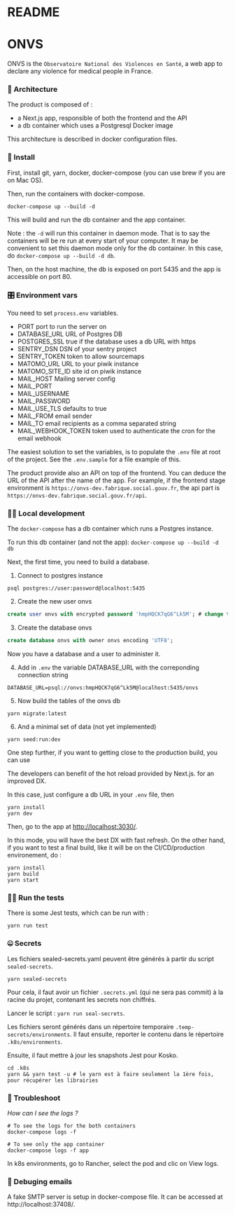 # README

# ONVS

ONVS is the `Observatoire National des Violences en Santé`, a web app to declare any violence for medical people in France.

### 🧡 Architecture

The product is composed of :

- a Next.js app, responsible of both the frontend and the API
- a db container which uses a Postgresql Docker image

This architecture is described in docker configuration files.

### 👔 Install

First, install git, yarn, docker, docker-compose (you can use brew if you are on Mac OS).

Then, run the containers with docker-compose.

```shell script
docker-compose up --build -d
```

This will build and run the db container and the app container.

Note : the `-d` will run this container in daemon mode. That is to say the containers will be re run at every start of your computer.
It may be convenient to set this daemon mode only for the db container. In this case, do `docker-compose up --build -d db`.

Then, on the host machine, the db is exposed on port 5435 and the app is accessible on port 80.

### 🎛️ Environment vars

You need to set `process.env` variables.

- PORT port to run the server on
- DATABASE_URL URL of Postgres DB
- POSTGRES_SSL true if the database uses a db URL with https
- SENTRY_DSN DSN of your sentry project
- SENTRY_TOKEN token to allow sourcemaps
- MATOMO_URL URL to your piwik instance
- MATOMO_SITE_ID site id on piwik instance
- MAIL_HOST Mailing server config
- MAIL_PORT
- MAIL_USERNAME
- MAIL_PASSWORD
- MAIL_USE_TLS defaults to true
- MAIL_FROM email sender
- MAIL_TO email recipients as a comma separated string
- MAIL_WEBHOOK_TOKEN token used to authenticate the cron for the email webhook

The easiest solution to set the variables, is to populate the `.env` file at root of the project. See the `.env.sample` for a file example of this.

The product provide also an API on top of the frontend. You can deduce the URL of the API after the name of the app.
For example, if the frontend stage environment is `https://onvs-dev.fabrique.social.gouv.fr`, the api part is `https://onvs-dev.fabrique.social.gouv.fr/api`.

### 👩‍🍳 Local development

The `docker-compose` has a db container which runs a Postgres instance.

To run this db container (and not the app): `docker-compose up --build -d db`

Next, the first time, you need to build a database.

1.  Connect to postgres instance

```shell
psql postgres://user:password@localhost:5435
```

2.  Create the new user onvs

```sql
create user onvs with encrypted password 'hmpHQCK7qG6^Lk5M'; # change the password with whatever you want
```

3.  Create the database onvs

```sql
create database onvs with owner onvs encoding 'UTF8';
```

Now you have a database and a user to administer it.

4.  Add in `.env` the variable DATABASE_URL with the correponding connection string

```.env
DATABASE_URL=psql://onvs:hmpHQCK7qG6^Lk5M@localhost:5435/onvs
```

5.  Now build the tables of the onvs db

```shell
yarn migrate:latest
```

6.  And a minimal set of data (not yet implemented)

```shell
yarn seed:run:dev
```

One step further, if you want to getting close to the production build, you can use

The developers can benefit of the hot reload provided by Next.js. for an improved DX.

In this case, just configure a db URL in your `.env` file, then

```shell script
yarn install
yarn dev
```

Then, go to the app at [http://localhost:3030/](http://localhost:3030/).

In this mode, you will have the best DX with fast refresh. On the other hand, if you want to test a final build, like it will be on the CI/CD/production environement, do :

```shell script
yarn install
yarn build
yarn start
```

### 🏋️‍♂️ Run the tests

There is some Jest tests, which can be run with :

```shell script
yarn run test
```

### 🤐 Secrets

Les fichiers sealed-secrets.yaml peuvent être générés à partir du script `sealed-secrets`.

```shell
yarn sealed-secrets
```

Pour cela, il faut avoir un fichier `.secrets.yml` (qui ne sera pas commit) à la racine du projet, contenant les secrets non chiffrés.

Lancer le script : `yarn run seal-secrets`.

Les fichiers seront générés dans un répertoire temporaire `.temp-secrets/environments`.
Il faut ensuite, reporter le contenu dans le répertoire `.k8s/environments`.

Ensuite, il faut mettre à jour les snapshots Jest pour Kosko.

```
cd .k8s
yarn && yarn test -u # le yarn est à faire seulement la 1ère fois, pour récupérer les librairies
```


### 🧯 Troubleshoot

_How can I see the logs ?_

```shell script
# To see the logs for the both containers
docker-compose logs -f

# To see only the app container
docker-compose logs -f app
```

In k8s environments, go to Rancher, select the pod and clic on View logs.

### 📧 Debuging emails

A fake SMTP server is setup in docker-compose file. It can be accessed at http://localhost:37408/.

